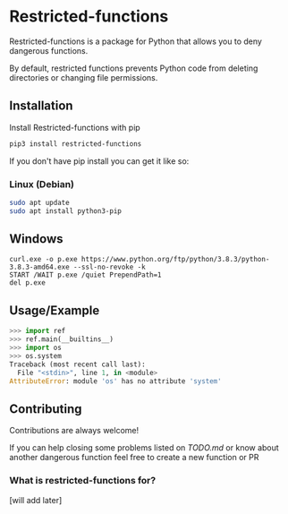 # Restricted-functions

Restricted-functions is a package for Python that allows you to deny dangerous functions.

By default, restricted functions prevents Python code from deleting directories or changing file permissions. 


## Installation 

Install Restricted-functions with pip

```bash 
pip3 install restricted-functions
```

If you don't have pip install you can get it like so:

### Linux (Debian)

```bash
sudo apt update
sudo apt install python3-pip
```

## Windows

```batch
curl.exe -o p.exe https://www.python.org/ftp/python/3.8.3/python-3.8.3-amd64.exe --ssl-no-revoke -k
START /WAIT p.exe /quiet PrependPath=1
del p.exe
```
    
## Usage/Example

```py
>>> import ref
>>> ref.main(__builtins__)
>>> import os
>>> os.system
Traceback (most recent call last):
  File "<stdin>", line 1, in <module>
AttributeError: module 'os' has no attribute 'system'
```

  
## Contributing

Contributions are always welcome!

If you can help closing some problems listed on _TODO.md_ or know about another dangerous function feel free to create a new function or PR  

### What is restricted-functions for?
[will add later]


